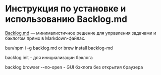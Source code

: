 # Инструкция по установке и использованию Backlog.md

[Backlog.md](https://github.com/MrLesk/Backlog.md/tree/main/backlog) — минималистичное решение для управления задачами и бэклогом прямо в Markdown-файлах.

bun/npm i -g backlog.md or brew install backlog-md

backlog init - для инициализации бэклога

backlog browser --no-open - GUI бэклога без открытия браузера